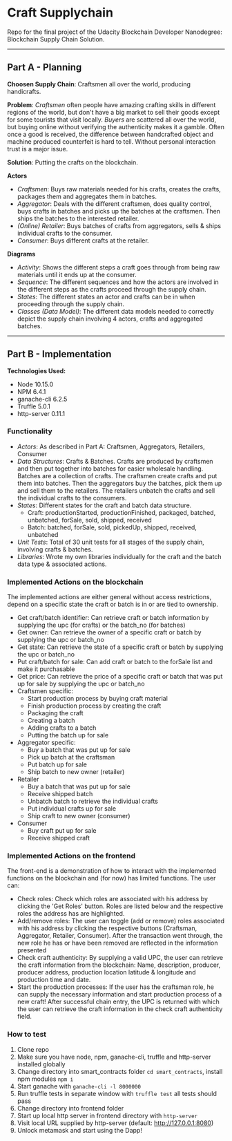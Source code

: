 # Craft Supplychain
Repo for the final project of the Udacity Blockchain Developer Nanodegree: Blockchain Supply Chain Solution.

---

## Part A - Planning
**Choosen Supply Chain**: Craftsmen all over the world, producing handicrafts.

**Problem**: *Craftsmen* often people have amazing crafting skills in different regions of the world, but don't have a
big market to sell their goods except for some tourists that visit locally.
*Buyers* are scattered all over the world,
but buying online without verifying the authenticity makes it a gamble. Often once a good is received, the difference
between handcrafted object and machine produced counterfeit is hard to tell. 
Without personal interaction trust is a major issue.

**Solution**: Putting the crafts on the blockchain.

**Actors**
- *Craftsmen*: Buys raw materials needed for his crafts, creates the crafts, packages them and aggregates them in batches.
- *Aggregator*: Deals with the different craftsmen, does quality control, buys crafts in batches and picks up the batches at the craftsmen. Then ships the batches to the interested retailer.
- *(Online) Retailer*: Buys batches of crafts from aggregators, sells & ships individual crafts to the consumer.
- *Consumer*: Buys different crafts at the retailer.

**Diagrams**
- *Activity*: Shows the different steps a craft goes through from being raw materials until it ends up at the consumer.
- *Sequence*: The different sequences and how the actors are involved in the different steps as the crafts proceed through the supply chain.
- *States*: The different states an actor and crafts can be in when proceeding through the supply chain.
- *Classes (Data Model)*: The different data models needed to correctly depict the supply chain involving 4 actors, crafts and aggregated batches.

--- 
## Part B - Implementation
**Technologies Used:**

* Node 10.15.0
* NPM 6.4.1
* ganache-cli 6.2.5
* Truffle 5.0.1
* http-server 0.11.1


### Functionality

- *Actors*: As described in Part A: Craftsmen, Aggregators, Retailers, Consumer
- *Data Structures*: Crafts & Batches. Crafts are produced by craftsmen and then put together into batches for easier wholesale handling. Batches are a collection of crafts. The craftsmen create crafts and put them into batches. Then the aggregators buy the batches, pick them up and sell them to the retailers. The retailers unbatch the crafts and sell the individual crafts to the consumers.
- *States*: Different states for the craft and batch data structure.
  - Craft: productionStarted, productionFinished, packaged, batched, unbatched, forSale, sold, shipped, received
  - Batch: batched, forSale, sold, pickedUp, shipped, received, unbatched
- *Unit Tests*: Total of 30 unit tests for all stages of the supply chain, involving crafts & batches.
- *Libraries*: Wrote my own libraries individually for the craft and the batch data type & associated actions.

### Implemented Actions on the blockchain

The implemented actions are either general without access restrictions, depend on a specific state the craft or batch is in or are tied to ownership.

- Get craft/batch identifier: Can retrieve craft or batch information by supplying the upc (for crafts) or the batch_no (for batches)
- Get owner: Can retrieve the owner of a specific craft or batch by supplying the upc or batch_no
- Get state: Can retrieve the state of a specific craft or batch by supplying the upc or batch_no
- Put craft/batch for sale: Can add craft or batch to the forSale list and make it purchasable
- Get price: Can retrieve the price of a specific craft or batch that was put up for sale by supplying the upc or batch_no
- Craftsmen specific:
  - Start production process by buying craft material
  - Finish production process by creating the craft
  - Packaging the craft
  - Creating a batch
  - Adding crafts to a batch
  - Putting the batch up for sale
- Aggregator specific:
  - Buy a batch that was put up for sale
  - Pick up batch at the craftsman
  - Put batch up for sale
  - Ship batch to new owner (retailer)
- Retailer
  - Buy a batch that was put up for sale
  - Receive shipped batch
  - Unbatch batch to retrieve the individual crafts
  - Put individual crafts up for sale
  - Ship craft to new owner (consumer)
- Consumer
  - Buy craft put up for sale
  - Receive shipped craft
  
### Implemented Actions on the frontend

The front-end is a demonstration of how to interact with the implemented functions on the blockchain and (for now) has limited functions. The user can:
- Check roles: Check which roles are associated with his address by clicking the 'Get Roles' button. Roles are listed below and the respective roles the address has are highlighted.
- Add/remove roles: The user can toggle (add or remove) roles associated with his address by clicking the respective buttons (Craftsman, Aggregator, Retailer, Consumer). After the transaction went through, the new role he has or have been removed are reflected in the information presented
- Check craft authenticity: By supplying a valid UPC, the user can retrieve the craft information from the blockchain: Name, description, producer, producer address, production location latitude & longitude and production time and date.
- Start the production processes: If the user has the craftsman role, he can supply the necessary information and start production process of a new craft! After successful chain entry, the UPC is returned with which the user can retrieve the craft information in the check craft authenticity field.

### How to test

1. Clone repo
2. Make sure you have node, npm, ganache-cli, truffle and http-server installed globally
3. Change directory into smart_contracts folder `cd smart_contracts`, install npm modules `npm i`
4. Start ganache with `ganache-cli -l 8000000`
5. Run truffle tests in separate window with `truffle test` all tests should pass
6. Change directory into frontend folder 
7. Start up local http server in frontend directory with `http-server`
8. Visit local URL supplied by http-server (default: http://127.0.0.1:8080)
9. Unlock metamask and start using the Dapp!


